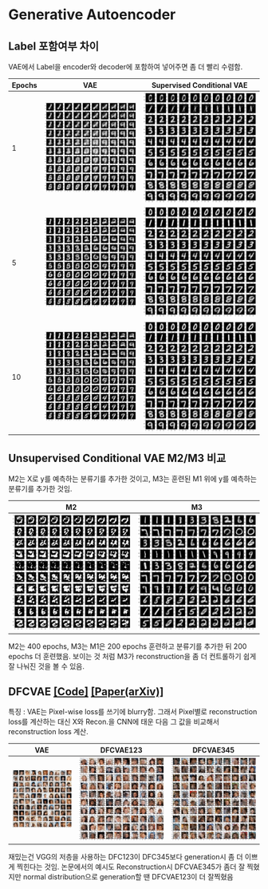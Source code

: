 <h1>Generative Autoencoder</h1>

## Label 포함여부 차이  

VAE에서 Label을 encoder와 decoder에 포함하여 넣어주면 좀 더 빨리 수렴함.  

|Epochs|VAE|Supervised Conditional VAE|
|--|--|--|
|1|![VAE](https://github.com/dslisleedh/GenerativeAutoencoders-tensorflow2/blob/main/imgs/VAE_MNIST_1epoch.png)|![SCVAE](https://github.com/dslisleedh/GenerativeAutoencoders-tensorflow2/blob/main/imgs/SCVAE_MNIST_1epoch.png)|
|5|![VAE](https://github.com/dslisleedh/GenerativeAutoencoders-tensorflow2/blob/main/imgs/VAE_MNIST_5epoch.png)|![SCVAE](https://github.com/dslisleedh/GenerativeAutoencoders-tensorflow2/blob/main/imgs/SCVAE_MNIST_5epoch.png)|
|10|![VAE](https://github.com/dslisleedh/GenerativeAutoencoders-tensorflow2/blob/main/imgs/VAE_MNIST_10epoch.png)|![SCVAE](https://github.com/dslisleedh/GenerativeAutoencoders-tensorflow2/blob/main/imgs/SCVAE_MNIST_10epoch.png)|

## Unsupervised Conditional VAE M2/M3 비교  

M2는 X로 y를 예측하는 분류기를 추가한 것이고, M3는 훈련된 M1 위에 y를 예측하는 분류기를 추가한 것임.  

|M2|M3|
|--|--|
|![M2](https://github.com/dslisleedh/GenerativeAutoencoders-tensorflow2/blob/main/imgs/CVAEM2_MNIST.png)|![M3](https://github.com/dslisleedh/GenerativeAutoencoders-tensorflow2/blob/main/imgs/CVAEM3_MNIST.png)|

M2는 400 epochs, M3는 M1은 200 epochs 훈련하고 분류기를 추가한 뒤 200 epochs 더 훈련했음. 보이는 것 처럼 M3가 reconstruction을 좀 더 컨트롤하기 쉽게 잘 나눠진 것을 볼 수 있음.  

## DFCVAE [[Code]](https://github.com/dslisleedh/GenerativeAutoencoders-tensorflow2/blob/main/dfcvae.py) [[Paper(arXiv)]](https://arxiv.org/abs/1610.00291)  

특징 : VAE는 Pixel-wise loss를 쓰기에 blurry함. 그래서 Pixel별로 reconstruction loss를 계산하는 대신 X와 Recon.을 CNN에 태운 다음 그 값을 비교해서 reconstruction loss 계산.  

|VAE|DFCVAE123|DFCVAE345|
|--|--|--|
|![VAE](https://github.com/dslisleedh/GenerativeAutoencoders-tensorflow2/blob/main/imgs/VAE_celebA.png)|![DFC123](https://github.com/dslisleedh/GenerativeAutoencoders-tensorflow2/blob/main/imgs/DFCVAE123_celebA.png)|![DFC345](https://github.com/dslisleedh/GenerativeAutoencoders-tensorflow2/blob/main/imgs/DFCVAE345_celebA.png)|  

재밌는건 VGG의 저층을 사용하는 DFC123이 DFC345보다 generation시 좀 더 이쁘게 찍힌다는 것임. 논문에서의 예시도 Reconstruction시 DFCVAE345가 좀더 잘 찍혔지만 normal distribution으로 generation할 땐 DFCVAE123이 더 잘찍혔음  
